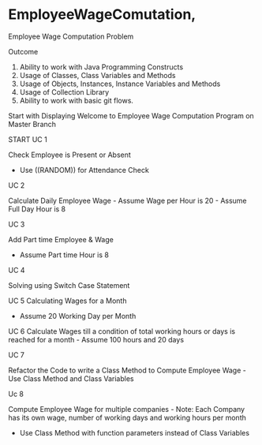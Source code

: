 # EmployeeWageComutation, 

Employee
Wage
Computation
Problem

Outcome

1. Ability to work with Java
Programming Constructs
2. Usage of Classes, Class
Variables and Methods
3. Usage of Objects,
Instances, Instance
Variables and Methods
4. Usage of Collection Library
5. Ability to work with basic
git flows.

Start with Displaying
Welcome to Employee
Wage Computation
Program on Master Branch

START
UC 1

Check Employee is
Present or Absent
- Use ((RANDOM)) for Attendance
Check

UC 2

Calculate Daily
Employee Wage - Assume Wage per Hour is 20 - Assume Full Day Hour is 8

UC 3

Add Part time
Employee & Wage
- Assume Part time Hour is 8

UC 4

Solving using
Switch Case
Statement

UC 5
Calculating Wages
for a Month
- Assume 20 Working Day per Month


UC 6
Calculate Wages till
a condition of total
working hours or
days is reached for
a month - Assume 100 hours and 20 days

UC 7

Refactor the Code
to write a Class
Method to Compute
Employee Wage - Use Class Method and Class
Variables

Uc 8

Compute Employee Wage
for multiple companies - Note: Each Company has its own
wage, number of working days
and working hours per month
- Use Class Method with function
parameters instead of Class
Variables
